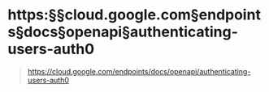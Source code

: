 # https:§§cloud.google.com§endpoints§docs§openapi§authenticating-users-auth0
> https://cloud.google.com/endpoints/docs/openapi/authenticating-users-auth0
